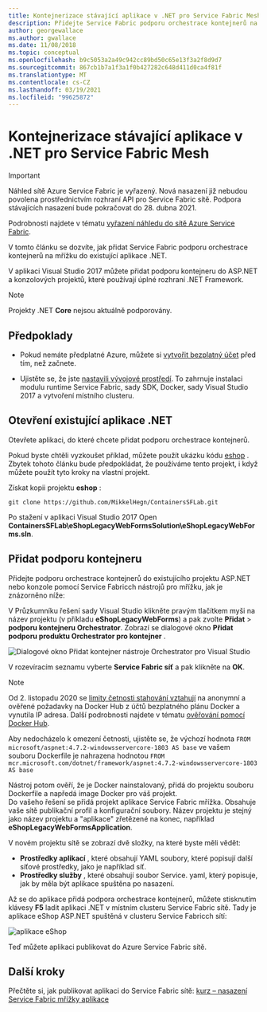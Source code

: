 ```yaml
---
title: Kontejnerizace stávající aplikace v .NET pro Service Fabric Mesh
description: Přidejte Service Fabric podporu orchestrace kontejnerů na mřížku pro projekty ASP.NET a konzolu, které používají úplné rozhraní .NET Framework.
author: georgewallace
ms.author: gwallace
ms.date: 11/08/2018
ms.topic: conceptual
ms.openlocfilehash: b9c5053a2a49c942cc89bd50c65e13f3a2f8d9d7
ms.sourcegitcommit: 867cb1b7a1f3a1f0b427282c648d411d0ca4f81f
ms.translationtype: MT
ms.contentlocale: cs-CZ
ms.lasthandoff: 03/19/2021
ms.locfileid: "99625872"
---
```

# <a name="containerize-an-existing-net-app-for-service-fabric-mesh"></a>Kontejnerizace stávající aplikace v .NET pro Service Fabric Mesh

> [!IMPORTANT]
> Náhled sítě Azure Service Fabric je vyřazený. Nová nasazení již nebudou povolena prostřednictvím rozhraní API pro Service Fabric sítě. Podpora stávajících nasazení bude pokračovat do 28. dubna 2021.
> 
> Podrobnosti najdete v tématu [vyřazení náhledu do sítě Azure Service Fabric](https://azure.microsoft.com/updates/azure-service-fabric-mesh-preview-retirement/).

V tomto článku se dozvíte, jak přidat Service Fabric podporu orchestrace kontejnerů na mřížku do existující aplikace .NET.

V aplikaci Visual Studio 2017 můžete přidat podporu kontejneru do ASP.NET a konzolových projektů, které používají úplné rozhraní .NET Framework.

> [!NOTE]
> Projekty .NET **Core** nejsou aktuálně podporovány.

## <a name="prerequisites"></a>Předpoklady

* Pokud nemáte předplatné Azure, můžete si [vytvořit bezplatný účet](https://azure.microsoft.com/free/?WT.mc_id=A261C142F) před tím, než začnete.

* Ujistěte se, že jste [nastavili vývojové prostředí](service-fabric-mesh-howto-setup-developer-environment-sdk.md). To zahrnuje instalaci modulu runtime Service Fabric, sady SDK, Docker, sady Visual Studio 2017 a vytvoření místního clusteru.

## <a name="open-an-existing-net-app"></a>Otevření existující aplikace .NET

Otevřete aplikaci, do které chcete přidat podporu orchestrace kontejnerů.

Pokud byste chtěli vyzkoušet příklad, můžete použít ukázku kódu [eshop](https://github.com/MikkelHegn/ContainersSFLab) . Zbytek tohoto článku bude předpokládat, že používáme tento projekt, i když můžete použít tyto kroky na vlastní projekt.

Získat kopii projektu **eshop** :

```git
git clone https://github.com/MikkelHegn/ContainersSFLab.git
```

Po stažení v aplikaci Visual Studio 2017 Open **ContainersSFLab\eShopLegacyWebFormsSolution\eShopLegacyWebForms.sln**.

## <a name="add-container-support"></a>Přidat podporu kontejneru
 
Přidejte podporu orchestrace kontejnerů do existujícího projektu ASP.NET nebo konzole pomocí Service Fabricch nástrojů pro mřížku, jak je znázorněno níže:

V Průzkumníku řešení sady Visual Studio klikněte pravým tlačítkem myši na název projektu (v příkladu **eShopLegacyWebForms**) a pak zvolte **Přidat**  >  **podporu kontejneru Orchestrator**.
Zobrazí se dialogové okno **Přidat podporu produktu Orchestrator pro kontejner** .

![Dialogové okno Přidat kontejner nástroje Orchestrator pro Visual Studio](./media/service-fabric-mesh-howto-containerize-vs/add-container-orchestration-support.png)

V rozevíracím seznamu vyberte **Service Fabric síť** a pak klikněte na **OK**.


>[!NOTE]
> Od 2. listopadu 2020 se [limity četnosti stahování vztahují](https://docs.docker.com/docker-hub/download-rate-limit/) na anonymní a ověřené požadavky na Docker Hub z účtů bezplatného plánu Docker a vynutila IP adresa. Další podrobnosti najdete v tématu [ověřování pomocí Docker Hub](../container-registry/buffer-gate-public-content.md#authenticate-with-docker-hub).
>
> Aby nedocházelo k omezení četnosti, ujistěte se, že výchozí hodnota `FROM microsoft/aspnet:4.7.2-windowsservercore-1803 AS base` ve vašem souboru Dockerfile je nahrazena hodnotou `FROM mcr.microsoft.com/dotnet/framework/aspnet:4.7.2-windowsservercore-1803 AS base`

Nástroj potom ověří, že je Docker nainstalovaný, přidá do projektu souboru Dockerfile a napředá image Docker pro váš projekt.  
Do vašeho řešení se přidá projekt aplikace Service Fabric mřížka. Obsahuje vaše sítě publikační profil a konfigurační soubory. Název projektu je stejný jako název projektu a "aplikace" zřetězené na konec, například **eShopLegacyWebFormsApplication**. 

V novém projektu sítě se zobrazí dvě složky, na které byste měli vědět:
- **Prostředky aplikací** , které obsahují YAML soubory, které popisují další síťové prostředky, jako je například síť.
- **Prostředky služby** , které obsahují soubor Service. yaml, který popisuje, jak by měla být aplikace spuštěna po nasazení.

Až se do aplikace přidá podpora orchestrace kontejnerů, můžete stisknutím klávesy **F5** ladit aplikaci .NET v místním clusteru Service Fabric sítě. Tady je aplikace eShop ASP.NET spuštěná v clusteru Service Fabricch sítí: 

![aplikace eShop](./media/service-fabric-mesh-howto-containerize-vs/eshop-running.png)

Teď můžete aplikaci publikovat do Azure Service Fabric sítě.

## <a name="next-steps"></a>Další kroky

Přečtěte si, jak publikovat aplikaci do Service Fabric sítě: [kurz – nasazení Service Fabric mřížky aplikace](service-fabric-mesh-tutorial-deploy-service-fabric-mesh-app.md)